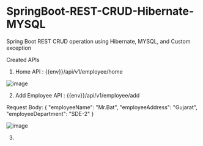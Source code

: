# SpringBoot-REST-CRUD-Hibernate-MYSQL
Spring Boot REST CRUD operation using Hibernate, MYSQL, and Custom exception

Created APIs

1. Home API : {{env}}/api/v1/employee/home

![image](https://github.com/catMansCodes/SpringBoot-REST-CRUD-Hibernate-MYSQL/assets/42735814/59e7da79-9ead-4043-a07f-f1e199e4ce04)

2. Add Employee API : {{env}}/api/v1/employee/add

Request Body: {
    "employeeName": "Mr.Bat",
    "employeeAddress": "Gujarat",
    "employeeDepartment": "SDE-2"
}

![image](https://github.com/catMansCodes/SpringBoot-REST-CRUD-Hibernate-MYSQL/assets/42735814/3e0772a8-2d9d-4ea0-ade1-ce113bd06437)


3. 


